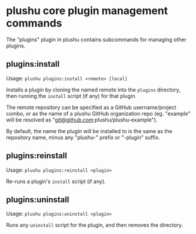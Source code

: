 # plushu core plugin management commands

The "plugins" plugin in plushu contains subcommands for managing other plugins.

## plugins:install

Usage: `plushu plugins:install <remote> [local]`

Installs a plugin by cloning the named remote into the `plugins` directory,
then running the `install` script (if any) for that plugin.

The remote repository can be specified as a GitHub username/project combo, or
as the name of a plushu GitHub organization repo (eg. "example" will be
resolved as "git@github.com:plushu/plushu-example").

By default, the name the plugin will be installed to is the same as the
repository name, minus any "plushu-" prefix or "-plugin" suffix.

## plugins:reinstall

Usage: `plushu plugins:reinstall <plugin>`

Re-runs a plugin's `install` script (if any).

## plugins:uninstall

Usage: `plushu plugins:uninstall <plugin>`

Runs any `uninstall` script for the plugin, and then removes the directory.
